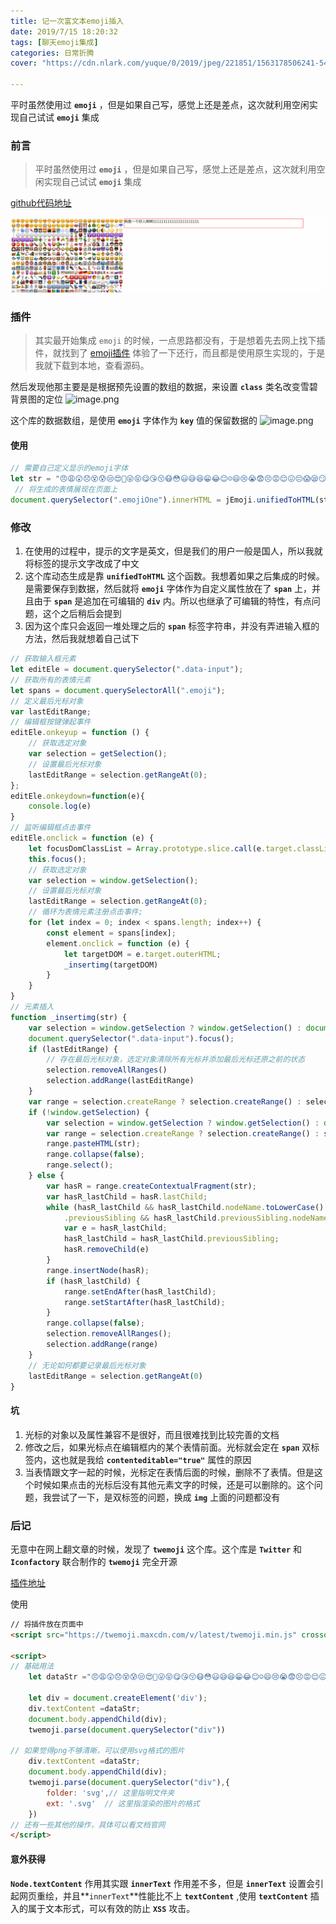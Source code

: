 ```yaml
---
title: 记一次富文本emoji插入
date: 2019/7/15 18:20:32 
tags: [聊天emoji集成]
categories: 日常折腾
cover: "https://cdn.nlark.com/yuque/0/2019/jpeg/221851/1563178506241-5441dcb9-66ea-4483-9b82-0a7451ba2b5e.jpeg"

---
```


平时虽然使用过 **`emoji`** ，但是如果自己写，感觉上还是差点，这次就利用空闲实现自己试试 **`emoji`** 集成
<!--more-->

### 前言

> 平时虽然使用过 **`emoji`** ，但是如果自己写，感觉上还是差点，这次就利用空闲实现自己试试 **`emoji`** 集成

[github代码地址](https://github.com/CasualMing/common-JS/blob/master/emojs.js/)


![最后的效果](https://github.com/CasualMing/common-JS/blob/master/emojs.js/emojiGif.gif)


### 插件
> 其实最开始集成 `emoji` 的时候，一点思路都没有，于是想着先去网上找下插件，就找到了 [emoji插件](https://github.com/node-modules/emoji) 体验了一下还行，而且都是使用原生实现的，于是我就下载到本地，查看源码。

然后发现他那主要是是根据预先设置的数组的数据，来设置 **`class`** 类名改变雪碧背景图的定位
![image.png](https://cdn.nlark.com/yuque/0/2019/png/221851/1563183924004-e886b92b-1fd9-425e-ac18-da5877922bb4.png#align=left&display=inline&height=564&name=image.png&originHeight=564&originWidth=1489&size=268618&status=done&width=1489)

这个库的数据数组，是使用 **`emoji`** 字体作为 **`key`** 值的保留数据的
![image.png](https://cdn.nlark.com/yuque/0/2019/png/221851/1563184114598-89303df5-506a-4936-8aca-e41b9ac9f92e.png#align=left&display=inline&height=408&name=image.png&originHeight=408&originWidth=585&size=28689&status=done&width=585)

<a name="1bpZj"></a>
#### 使用
```javascript
// 需要自己定义显示的emoji字体  
let str = "😠😩😲😞😵😰😒😍😤😜😝😋😘😚😷😳😃😅😆😁😂😊☺😄😢😭😨😣😡😌😖😔😱😪😏😓😥😫😉🐽👬👭🌲🌳🍋😎😀☀☁☔⛄⚡🌀🌁🌂🌃🌄🌅🌆🌇🌈❄⛅🌉🌊🌋🌌🌏🌑🌔🌓🌙🌕🌛🌟🌠🕐🕑🕒🕓🕔🕕🕖🕗🕘🕙🕚🕛⌚⌛⏰⏳♈♉♊♋♌♍♎♏♐♑♒♓⛎🍀🌷🌱🍁🌸🌹🍂🍃🌺🌻🌴🌵🌾🌽🍄🌰🌼🌿🍒🍌🍎🍊🍓🍉🍅🍆🍈🍍🍇🍑🍏👀👂👃👄👅💄💅💆💇💈👤👦👧👨👩👪👫👮👯👰👱👲👳👴👵👶👷👸👹👺👻👼👽👾👿💀💁💂💃🐌🐍🐎🐔🐗🐫🐘🐨🐒🐑🐙🐚🐛🐜🐝🐞🐠🐡🐢🐤🐥🐦🐣🐧🐩🐟🐬🐭🐯🐱🐳🐴🐵🐶🐷🐻🐹🐺🐮🐰🐸🐾🐲🐼😺😸😹😽😻😿😾😼🙀🙅🙆🙇🙈🙊🙉🙋🙌🙍🙎🙏🏠🏡🏢🏣🏥🏦🏧🏨🏩🏪🏫⛪⛲🏬🏯🏰🏭⚓🏮🗻🗼🗽🗾🗿👞👟👠👡👢👣👓👕👖👑👔👒👗👘👙👚👛👜👝💰💱💹💲💳💴💵💸🇨🇳🇩🇪🇪🇸🇫🇷🇬🇧🇮🇹🇯🇵🇰🇷🇷🇺🇺🇸🔥🔦🔧🔨🔩🔪🔫🔮🔯🔰🔱💉💊🅰🅱🆎🅾🎀🎁🎂🎄🎅🎌🎆🎈🎉🎍🎎🎓🎒🎏🎇🎐🎃🎊🎋🎑📟☎📞📱📲📝📠✉📨📩📪📫📮📰📢📣📡📤📥📦📧🔠🔡🔢🔣🔤✒💺💻✏📎💼💽💾💿📀✂📍📃📄📅📁📂📓📖📔📕📗📘📙📚📛📜📋📆📊📈📉📇📌📒📏📐📑🎽⚾⛳🎾⚽🎿🏀🏁🏂🏃🏄🏆🏈🏊🚃🚇Ⓜ🚄🚅🚗🚙🚌🚏🚢✈⛵🚉🚀🚤🚕🚚🚒🚑🚓⛽🅿🚥🚧🚨♨⛺🎠🎡🎢🎣🎤🎥🎦🎧🎨🎩🎪🎫🎬🎭🎮🀄🎯🎰🎱🎲🎳🎴🃏🎵🎶🎷🎸🎹🎺🎻🎼〽📷📹📺📻📼💋💌💍💎💏💐💑💒🔞©®™ℹ#⃣1⃣2⃣3⃣4⃣5⃣6⃣7⃣8⃣9⃣0⃣🔟📶📳📴🍔🍙🍰🍜🍞🍳🍦🍟🍡🍘🍚🍝🍛🍢🍣🍱🍲🍧🍖🍥🍠🍕🍗🍨🍩🍪🍫🍬🍭🍮🍯🍤🍴☕🍸🍺🍵🍶🍷🍻🍹↗↘↖↙⤴⤵↔↕⬆⬇➡⬅▶◀⏩⏪⏫⏬🔺🔻🔼🔽⭕❌❎❗⁉‼❓❔❕〰➰➿❤💓💔💕💖💗💘💙💚💛💜💝💞💟♥♠♦♣🚬🚭♿🚩⚠⛔♻🚲🚶🚹🚺🛀🚻🚽🚾🚼🚪🚫✔🆑🆒🆓🆔🆕🆖🆗🆘🆙🆚🈁🈂🈲🈳🈴🈵🈶🈚🈷🈸🈹🈯🈺㊙㊗🉐🉑➕➖✖➗💠💡💢💣💤💥💦💧💨💩💪💫💬✨✴✳⚪⚫🔴🔵🔲🔳⭐⬜⬛▫▪◽◾◻◼🔶🔷🔸🔹❇💮💯↩↪🔃🔊🔋🔌🔍🔎🔒🔓🔏🔐🔑🔔☑🔘🔖🔗🔙🔚🔛🔜🔝✅✊✋✌👊👍☝👆👇👈👉👋👏👌👎👐"
 // 将生成的表情展现在页面上
document.querySelector(".emojiOne").innerHTML = jEmoji.unifiedToHTML(str)
```

<a name="WXgXr"></a>
### 修改

1. 在使用的过程中，提示的文字是英文，但是我们的用户一般是国人，所以我就将标签的提示文字改成了中文
1. 这个库动态生成是靠 **`unifiedToHTML`** 这个函数。我想着如果之后集成的时候。是需要保存到数据，然后就将 **`emoji`** 字体作为自定义属性放在了 **`span`** 上，并且由于 **`span`** 是追加在可编辑的 **`div`** 内。所以也继承了可编辑的特性，有点问题，这个之后稍后会提到
1. 因为这个库只会返回一堆处理之后的 **`span`** 标签字符串，并没有弄进输入框的方法，然后我就想着自己试下

```javascript
// 获取输入框元素
let editEle = document.querySelector(".data-input");
// 获取所有的表情元素
let spans = document.querySelectorAll(".emoji");
// 定义最后光标对象
var lastEditRange;
// 编辑框按键弹起事件
editEle.onkeyup = function () {
    // 获取选定对象
    var selection = getSelection();
    // 设置最后光标对象
    lastEditRange = selection.getRangeAt(0);
};
editEle.onkeydown=function(e){
    console.log(e)
}
// 监听编辑框点击事件
editEle.onclick = function (e) {
    let focusDomClassList = Array.prototype.slice.call(e.target.classList);
    this.focus();
    // 获取选定对象
    var selection = window.getSelection();
    // 设置最后光标对象
    lastEditRange = selection.getRangeAt(0);
    // 循环为表情元素注册点击事件;
    for (let index = 0; index < spans.length; index++) {
        const element = spans[index];
        element.onclick = function (e) {
            let targetDOM = e.target.outerHTML;
            _insertimg(targetDOM)
        }
    }
}
// 元素插入
function _insertimg(str) {
    var selection = window.getSelection ? window.getSelection() : document.selection;
    document.querySelector(".data-input").focus();
    if (lastEditRange) {
        // 存在最后光标对象，选定对象清除所有光标并添加最后光标还原之前的状态
        selection.removeAllRanges()
        selection.addRange(lastEditRange)
    }
    var range = selection.createRange ? selection.createRange() : selection.getRangeAt(0);
    if (!window.getSelection) {
        var selection = window.getSelection ? window.getSelection() : document.selection;
        var range = selection.createRange ? selection.createRange() : selection.getRangeAt(0);
        range.pasteHTML(str);
        range.collapse(false);
        range.select();
    } else {
        var hasR = range.createContextualFragment(str);
        var hasR_lastChild = hasR.lastChild;
        while (hasR_lastChild && hasR_lastChild.nodeName.toLowerCase() == "br" && hasR_lastChild
            .previousSibling && hasR_lastChild.previousSibling.nodeName.toLowerCase() == "br") {
            var e = hasR_lastChild;
            hasR_lastChild = hasR_lastChild.previousSibling;
            hasR.removeChild(e)
        }
        range.insertNode(hasR);
        if (hasR_lastChild) {
            range.setEndAfter(hasR_lastChild);
            range.setStartAfter(hasR_lastChild);
        }
        range.collapse(false);
        selection.removeAllRanges();
        selection.addRange(range)
    }
    // 无论如何都要记录最后光标对象
    lastEditRange = selection.getRangeAt(0)
}
```
<a name="rewet"></a>
#### 坑

1. 光标的对象以及属性兼容不是很好，而且很难找到比较完善的文档
1. 修改之后，如果光标点在编辑框内的某个表情前面。光标就会定在 **`span`** 双标签内，这也就是我给 **`contenteditable="true"`** 属性的原因
1. 当表情跟文字一起的时候，光标定在表情后面的时候，删除不了表情。但是这个时候如果点击的光标后没有其他元素文字的时候，还是可以删除的。这个问题，我尝试了一下，是双标签的问题，换成 **`img`** 上面的问题都没有

### 后记

无意中在网上翻文章的时候，发现了 **`twemoji`** 这个库。这个库是 **`Twitter`** 和 **`Iconfactory`** 联合制作的 **`twemoji`** 完全开源

[插件地址](https://github.com/twitter/twemoji)

使用

```html
// 将插件放在页面中
<script src="https://twemoji.maxcdn.com/v/latest/twemoji.min.js" crossorigin="anonymous"></script>

<script>
// 基础用法
 	let dataStr ="😠😩😲😞😵😰😒😍😤😜😝😋😘😚😷😳😃😅😆😁😂😊☺😄😢😭😨😣😡😌😖😔😱😪😏😓😥😫😉🐽👬👭🌲🌳🍋😎😀☀☁☔⛄⚡🌀🌁🌂🌃🌄🌅🌆🌇🌈❄⛅🌉🌊🌋🌌🌏🌑🌔🌓🌙🌕🌛🌟🌠🕐🕑🕒🕓🕔🕕🕖🕗🕘🕙🕚🕛⌚⌛⏰⏳♈♉♊♋♌♍♎♏♐♑♒♓⛎🍀🌷🌱🍁🌸🌹🍂🍃🌺🌻🌴🌵🌾🌽🍄🌰🌼🌿🍒🍌🍎🍊🍓🍉🍅🍆🍈🍍🍇🍑🍏👀👂👃👄👅💄💅💆💇💈👤👦👧👨👩👪👫👮👯👰👱👲👳👴👵👶👷👸👹👺👻👼👽👾👿💀💁💂💃🐌🐍🐎🐔🐗🐫🐘🐨🐒🐑🐙🐚🐛🐜🐝🐞🐠🐡🐢🐤🐥🐦🐣🐧🐩🐟🐬🐭🐯🐱🐳🐴🐵🐶🐷🐻🐹🐺🐮🐰🐸🐾🐲🐼😺😸😹😽😻😿😾😼🙀🙅🙆🙇🙈🙊🙉🙋🙌🙍🙎🙏🏠🏡🏢🏣🏥🏦🏧🏨🏩🏪🏫⛪⛲🏬🏯🏰🏭⚓🏮🗻🗼🗽🗾🗿👞👟👠👡👢👣👓👕👖👑👔👒👗👘👙👚👛👜👝💰💱💹💲💳💴💵💸🇨🇳🇩🇪🇪🇸🇫🇷🇬🇧🇮🇹🇯🇵🇰🇷🇷🇺🇺🇸🔥🔦🔧🔨🔩🔪🔫🔮🔯🔰🔱💉💊🅰🅱🆎🅾🎀🎁🎂🎄🎅🎌🎆🎈🎉🎍🎎🎓🎒🎏🎇🎐🎃🎊🎋🎑📟☎📞📱📲📝📠✉📨📩📪📫📮📰📢📣📡📤📥📦📧🔠🔡🔢🔣🔤✒💺💻✏📎💼💽💾💿📀✂📍📃📄📅📁📂📓📖📔📕📗📘📙📚📛📜📋📆📊📈📉📇📌📒📏📐📑🎽⚾⛳🎾⚽🎿🏀🏁🏂🏃🏄🏆🏈🏊🚃🚇Ⓜ🚄🚅🚗🚙🚌🚏🚢✈⛵🚉🚀🚤🚕🚚🚒🚑🚓⛽🅿🚥🚧🚨♨⛺🎠🎡🎢🎣🎤🎥🎦🎧🎨🎩🎪🎫🎬🎭🎮🀄🎯🎰🎱🎲🎳🎴🃏🎵🎶🎷🎸🎹🎺🎻🎼〽📷📹📺📻📼💋💌💍💎💏💐💑💒🔞©®™ℹ#⃣1⃣2⃣3⃣4⃣5⃣6⃣7⃣8⃣9⃣0⃣🔟📶📳📴🍔🍙🍰🍜🍞🍳🍦🍟🍡🍘🍚🍝🍛🍢🍣🍱🍲🍧🍖🍥🍠🍕🍗🍨🍩🍪🍫🍬🍭🍮🍯🍤🍴☕🍸🍺🍵🍶🍷🍻🍹↗↘↖↙⤴⤵↔↕⬆⬇➡⬅▶◀⏩⏪⏫⏬🔺🔻🔼🔽⭕❌❎❗⁉‼❓❔❕〰➰➿❤💓💔💕💖💗💘💙💚💛💜💝💞💟♥♠♦♣🚬🚭♿🚩⚠⛔♻🚲🚶🚹🚺🛀🚻🚽🚾🚼🚪🚫✔🆑🆒🆓🆔🆕🆖🆗🆘🆙🆚🈁🈂🈲🈳🈴🈵🈶🈚🈷🈸🈹🈯🈺㊙㊗🉐🉑➕➖✖➗💠💡💢💣💤💥💦💧💨💩💪💫💬✨✴✳⚪⚫🔴🔵🔲🔳⭐⬜⬛▫▪◽◾◻◼🔶🔷🔸🔹❇💮💯↩↪🔃🔊🔋🔌🔍🔎🔒🔓🔏🔐🔑🔔☑🔘🔖🔗🔙🔚🔛🔜🔝✅✊✋✌👊👍☝👆👇👈👉👋👏👌👎👐";

 	let div = document.createElement('div');
    div.textContent =dataStr;
    document.body.appendChild(div);
	twemoji.parse(document.querySelector("div"))
	
// 如果觉得png不够清晰，可以使用svg格式的图片
 	div.textContent =dataStr;
	document.body.appendChild(div);
	twemoji.parse(document.querySelector("div"),{
		folder: 'svg',// 这里指明文件夹
        ext: '.svg'  // 这里指渲染的图片的格式
	})
// 还有一些其他的操作，具体可以看文档官网
</script>
```

#### 意外获得

**`Node.textContent`** 作用其实跟 **`innerText`** 作用差不多，但是 **`innerText`** 设置会引起网页重绘，并且**`innerText`**性能比不上 **`textContent`** ,使用 **`textContent`** 插入的属于文本形式，可以有效的防止 **`XSS`** 攻击。

